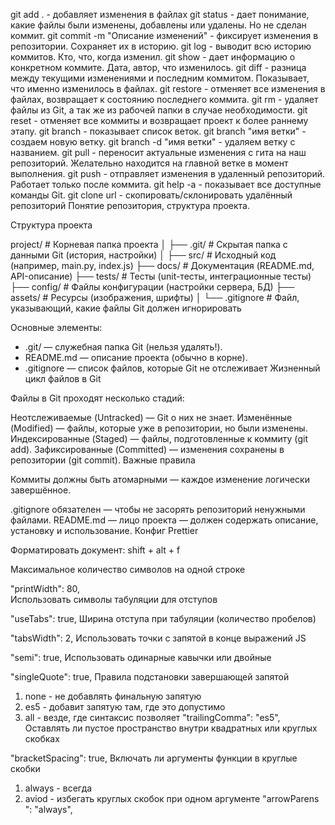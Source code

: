 git add . - добавляет изменения в файлах
git status - дает понимание, какие файлы были изменены, добавлены или удалены. Но не сделан коммит.
git commit -m "Описание изменений" - фиксирует изменения в репозитории. Сохраняет их в историю.
git log - выводит всю историю коммитов. Кто, что, когда изменил.
git show - дает информацию о конкретном коммите. Дата, автор, что изменилось.
git diff - разница между текущими изменениями и последним коммитом. Показывает, что именно изменилось в файлах.
git restore - отменяет все изменения в файлах, возвращает к состоянию последнего коммита.
git rm - удаляет файлы из Git, а так же из рабочей папки в случае необходимости.
git reset - отменяет все коммиты и возвращает проект к более раннему этапу.
git branch - показывает список веток.
git branch "имя ветки" - создаем новую ветку.
git branch -d "имя ветки" - удаляем ветку с названием.
git pull - переносит актуальные изменения с гита на наш репозиторий. Желательно находится на главной ветке в момент выполнения.
git push - отправляет изменения в удаленный репозиторий. Работает только после коммита.
git help -а - показывает все доступные команды Git.
git clone url - cкопировать/склонировать удалённый репозиторий
Понятие репозитория, структура проекта.

Структура проекта

project/ # Корневая папка проекта
│
├── .git/ # Скрытая папка с данными Git (история, настройки)
│
├── src/ # Исходный код (например, main.py, index.js)
├── docs/ # Документация (README.md, API-описание)
├── tests/ # Тесты (unit-тесты, интеграционные тесты)
├── config/ # Файлы конфигурации (настройки сервера, БД)
├── assets/ # Ресурсы (изображения, шрифты)
│
└── .gitignore # Файл, указывающий, какие файлы Git должен игнорировать

Основные элементы:

- .git/ — служебная папка Git (нельзя удалять!).
- README.md — описание проекта (обычно в корне).
- .gitignore — список файлов, которые Git не отслеживает
Жизненный цикл файлов в Git

Файлы в Git проходят несколько стадий:

Неотслеживаемые (Untracked) — Git о них не знает.
Изменённые (Modified) — файлы, которые уже в репозитории, но были изменены.
Индексированные (Staged) — файлы, подготовленные к коммиту (git add).
Зафиксированные (Committed) — изменения сохранены в репозитории (git commit).
Важные правила

Коммиты должны быть атомарными — каждое изменение логически завершённое.

.gitignore обязателен — чтобы не засорять репозиторий ненужными файлами.
README.md — лицо проекта — должен содержать описание, установку и использование.
Конфиг Prettier

Форматировать документ: shift + alt + f 

Максимальное количество символов на одной строке

"printWidth": 80,  
Использовать символы табуляции для отступов

"useTabs": true,
Ширина отступа при табуляции (количество пробелов)

"tabsWidth": 2,
Использовать точки с запятой в конце выражений JS

"semi": true, 
Использовать одинарные кавычки или двойные

"singleQuote": true,
Правила подстановки завершающей запятой

1. none - не добавлять финальную запятую 
2. es5 - добавит запятую там, где это допустимо
3. all - везде, где синтаксис позволяет
"trailingComma": "es5",
Оставлять ли пустое пространство внутри квадратных или круглых скобках

"bracketSpacing": true,
Включать ли аргументы функции в круглые скобки

1. always - всегда
2. aviod - избегать круглых скобок при одном аргументе 
"arrowParens ": "always",
